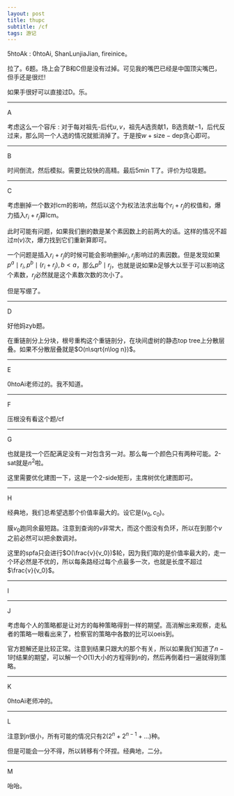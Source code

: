 ```yaml
---
layout: post
title: thupc
subtitle: /cf
tags: 游记
---
```


5htoAk : 0htoAi, ShanLunjiaJian, fireinice。

拉了。6题。场上会了B和C但是没有过掉。可见我的嘴巴已经是中国顶尖嘴巴，但手还是很烂!

如果手很好可以直接过D。乐。

-----

A

考虑这么一个容斥 : 对于每对祖先-后代$u,v$，祖先A选贡献$1$，B选贡献$-1$，后代反过来，那么同一个人选的情况就抵消掉了。于是按$w+\mathrm{size}-\mathrm{dep}$贪心即可。

-----

B

时间倒流，然后模拟。需要比较快的高精。最后5min T了。评价为垃圾题。

-----

C

考虑删掉一个数对lcm的影响，然后以这个为权法法求出每个$r_i+r_j$的权值和，爆力插入$r_i+r_j$算lcm。

此时可能有问题，如果我们删的数是某个素因数上的前两大的话。这样的情况不超过$\pi(v)$次，爆力找到它们重新算即可。

一个问题是插入$r_i+r_j$的时候可能会影响删掉$r_i,r_j$影响过的素因数。但是发现如果$p^a\mid r_i,p^b\mid(r_i+r_j),b<a$，那么$p^b\mid r_j$，也就是说如果$b$足够大以至于可以影响这个素数，$r_j$必然就是这个素数次数的次小了。

但是写绷了。

-----

D

好他妈zyb题。

在重链剖分上分块，根号重构这个重链剖分，在块间虚树的静态top tree上分散层叠。如果不分散层叠就是$O(n\sqrt{n\log n})$。

-----

E

0htoAi老师过的。我不知道。

-----

F

压根没有看这个题/cf



-----

G

也就是找一个匹配满足没有一对包含另一对。那么每一个颜色只有两种可能。2-sat就是$n^2$啦。

这里需要优化建图一下，这是一个2-side矩形，主席树优化建图即可。

-----

H

经典地，我们总希望选那个价值率最大的。设它是$(v_0,c_0)$。

膜$v_0$跑同余最短路。注意到查询的$v$非常大，而这个图没有负环，所以在到那个$v$之前必然可以把余数调对。

这里的spfa只会进行$O(\frac{v}{v_0})$轮，因为我们取的是价值率最大的，走一个环必然是不优的，所以每条路经过每个点最多一次，也就是长度不超过$\frac{v}{v_0}$。

-----

I

-----

J

考虑每个人的策略都是让对方的每种策略得到一样的期望。高消解出来观察，走私者的策略一眼看出来了，检察官的策略中各数的比可以oeis到。

官方题解还是比较正常。注意到结果只跟大的那个有关，所以如果我们知道了$n-1$时结果的期望，可以解一个$O(1)$大小的方程得到$n$的，然后再倒着扫一遍就得到策略。

-----

K

0htoAi老师冲的。

-----

L

注意到$n$很小，所有可能的情况只有$2(2^n+2^{n-1}+...)$种。

但是可能会一分不得，所以转移有个环捏。经典地，二分。

-----

M

咍咍。